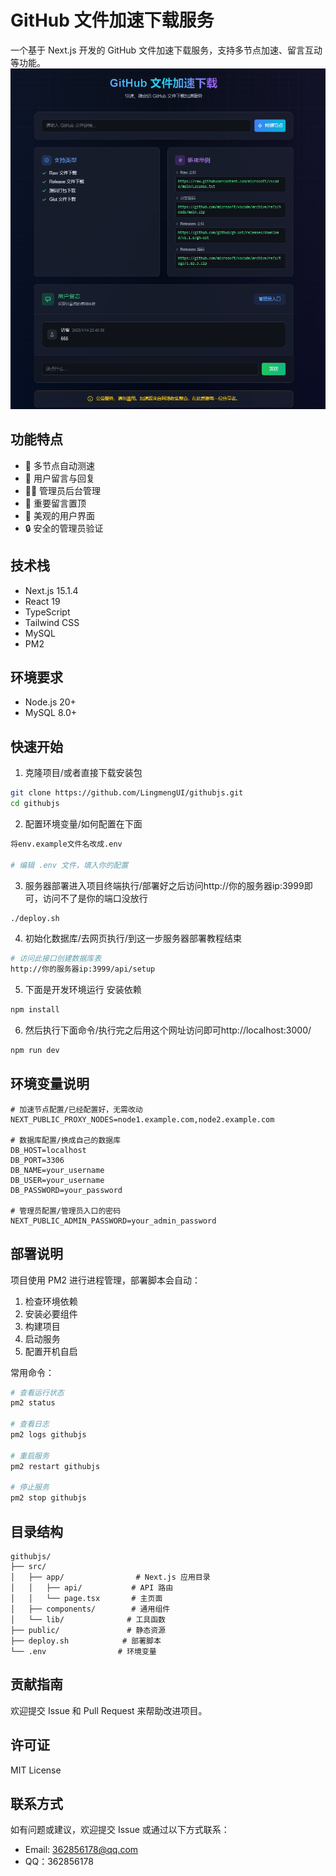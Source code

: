 # GitHub 文件加速下载服务

一个基于 Next.js 开发的 GitHub 文件加速下载服务，支持多节点加速、留言互动等功能。
![项目截图](screenshots/preview.png)
## 功能特点

- 🚀 多节点自动测速
- 💬 用户留言与回复
- 👨‍💼 管理员后台管理
- 📌 重要留言置顶
- 🎨 美观的用户界面
- 🔒 安全的管理员验证

## 技术栈

- Next.js 15.1.4
- React 19
- TypeScript
- Tailwind CSS
- MySQL
- PM2

## 环境要求

- Node.js 20+
- MySQL 8.0+

## 快速开始

1. 克隆项目/或者直接下载安装包
```bash
git clone https://github.com/LingmengUI/githubjs.git
cd githubjs
```

2. 配置环境变量/如何配置在下面
```bash
将env.example文件名改成.env

# 编辑 .env 文件，填入你的配置
```

3. 服务器部署进入项目终端执行/部署好之后访问http://你的服务器ip:3999即可，访问不了是你的端口没放行
```bash
./deploy.sh
```

4. 初始化数据库/去网页执行/到这一步服务器部署教程结束
```bash
# 访问此接口创建数据库表
http://你的服务器ip:3999/api/setup
```

5. 下面是开发环境运行
安装依赖
```bash
npm install
```

6. 然后执行下面命令/执行完之后用这个网址访问即可http://localhost:3000/
```bash
npm run dev
```

## 环境变量说明

```env
# 加速节点配置/已经配置好，无需改动
NEXT_PUBLIC_PROXY_NODES=node1.example.com,node2.example.com

# 数据库配置/换成自己的数据库
DB_HOST=localhost
DB_PORT=3306
DB_NAME=your_username
DB_USER=your_username
DB_PASSWORD=your_password

# 管理员配置/管理员入口的密码
NEXT_PUBLIC_ADMIN_PASSWORD=your_admin_password
```

## 部署说明

项目使用 PM2 进行进程管理，部署脚本会自动：

1. 检查环境依赖
2. 安装必要组件
3. 构建项目
4. 启动服务
5. 配置开机自启

常用命令：
```bash
# 查看运行状态
pm2 status

# 查看日志
pm2 logs githubjs

# 重启服务
pm2 restart githubjs

# 停止服务
pm2 stop githubjs
```

## 目录结构

```
githubjs/
├── src/
│   ├── app/                # Next.js 应用目录
│   │   ├── api/           # API 路由
│   │   └── page.tsx       # 主页面
│   ├── components/        # 通用组件
│   └── lib/              # 工具函数
├── public/               # 静态资源
├── deploy.sh            # 部署脚本
└── .env                # 环境变量
```

## 贡献指南

欢迎提交 Issue 和 Pull Request 来帮助改进项目。

## 许可证

MIT License

## 联系方式

如有问题或建议，欢迎提交 Issue 或通过以下方式联系：

- Email: 362856178@qq.com
- QQ：362856178
